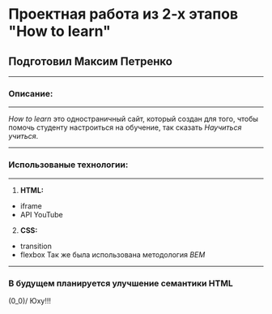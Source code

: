 # **Проектная работа из 2-х этапов "How to learn"**

## Подготовил Максим Петренко

---

### **Описание:**

---

_How to learn_ это одностраничный сайт, который создан для того, чтобы помочь студенту настроиться на обучение, так сказать _Научиться учиться_.

---

### **Использованые технологии:**

---

1. **HTML:**

- iframe
- API YouTube

2. **CSS:**

- transition
- flexbox
  Так же была использована методология _BEM_

---

### **В будущем планируется улучшение семантики HTML**

(0_0)/ Юху!!!
